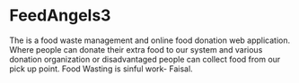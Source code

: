 # FeedAngels3
The is a food waste management and online food donation web application. Where people can donate their extra food to our system and various donation organization or disadvantaged people can collect food from our pick up point. 
Food Wasting is sinful work- Faisal.
